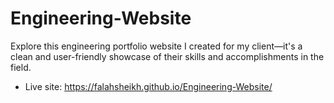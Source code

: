 # Engineering-Website

Explore this engineering portfolio website I created for my client—it's a clean and user-friendly showcase of their skills and accomplishments in the field.
- Live site: https://falahsheikh.github.io/Engineering-Website/
